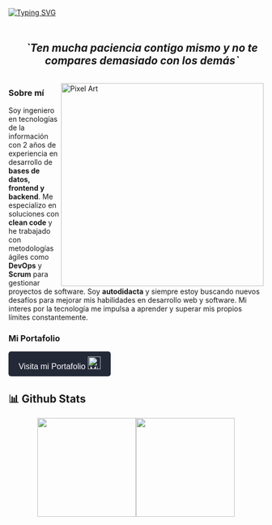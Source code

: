 <!-- Presentation -->

[![Typing SVG](<https://readme-typing-svg.demolab.com?font=Monserrat&size=24&pause=1000&color=919FFF&width=520&lines=Hola+%F0%9F%91%8B+soy+Erick+Desarrollador+Web+%F0%9F%92%BB;%E2%9D%84%EF%B8%8F%F0%9F%8E%A8;%3CLambda(%CE%BB)%2F%3E>)](https://git.io/typing-svg)

<!-- GIF -->
<!-- <div align="center">
  <img src="/github-contribution-grid-snake-dark.svg" alt="Contributions" width="100%" />
</div> -->

<!-- Personal Quote -->

<!-- About Me -->
<div  id="user-content-toc" style="margin-top: 20px; margin-bottom: 20px">
  <ul align="center">
    <summary>
      <h2 style="display: inline-block">
        <i>
          `Ten mucha paciencia contigo mismo y no te compares demasiado con los
          demás`
        </i>
      </h2>
    </summary>
  </ul>
  <img
    src="https://64.media.tumblr.com/cb1a6d28f1f97fe56c0764cdf40fc92c/d662df3b2e19bcdc-c5/s540x810/1d8b292967d40c6c00663f2ce51de270d366994c.gifv"
    alt="Pixel Art"
    align="right"
    width="400"
  />
 <!-- Descripción personal con espaciado adecuado -->

### Sobre mí

Soy ingeniero en tecnologías de la información con 2 años de experiencia en desarrollo de **bases de datos, frontend y backend**.
Me especializo en soluciones con **clean code** y he trabajado con metodologías ágiles como **DevOps** y **Scrum** para gestionar proyectos
de software. Soy **autodidacta** y siempre estoy buscando nuevos desafíos para mejorar mis
habilidades en desarrollo web y software.
Mi interes por la tecnología me impulsa a aprender y superar mis propios límites constantemente.

</div>

### Mi Portafolio

<div>
  <a href="https://portafolio-vercel-deploy.vercel.app/" target="_blank">
    <div>
      <a href="https://portafolio-vercel-deploy.vercel.app/" target="_blank" style="text-decoration: none;">
        <button style="background-color:#242938; color: white; padding: 10px 20px; border: none; border-radius: 5px; cursor: pointer; font-size: 16px;">
          Visita mi Portafolio
            <img src="https://go-skill-icons.vercel.app/api/icons?i=vercel" width="25px" alt="Mi Portafolio">
        </button>
      </a>
    </div>
</div>

## 📊 Github Stats

<div align="center" style="display: flex; justify-content: center;">
    <img height="195px" src='https://github-readme-stats.vercel.app/api?username=muke78&theme=one_dark_pro&hide_border=false&include_all_commits=true&count_private=false'/>
    <img height="195px" src='https://github-readme-stats.vercel.app/api/top-langs/?username=muke78&theme=one_dark_pro&hide_border=false&include_all_commits=false&count_private=false&layout=compact'/>
</div>
